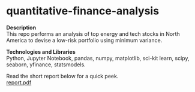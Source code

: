 # quantitative-finance-analysis  
**Description**  
This repo performs an analysis of top energy and tech stocks in North America to devise a low-risk portfolio using minimum variance.

**Technologies and Libraries**  
Python, Jupyter Notebook, pandas, numpy, matplotlib, sci-kit learn, scipy, seaborn, yfinance, statsmodels.

Read the short report below for a quick peek.  
[report.pdf](https://github.com/deepparekh02/quantitative-finance-analysis/files/11863191/report.pdf)

